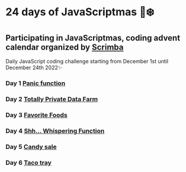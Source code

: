 # 24 days of JavaScriptmas 🎄❄️

## Participating in JavaScriptmas, coding advent calendar organized by [Scrimba](https://scrimba.com/learn/javascriptmas2021/)

Daily JavaScript coding challenge starting from December 1st until December 24th 2022✨

### Day 1 [Panic function](https://scrimba.com/scrim/co4aa48e5b77dac1d330c6ec9)

### Day 2 [Totally Private Data Farm](https://scrimba.com/scrim/co6884b82b670f1f9b44ab89b)

### Day 3 [Favorite Foods](https://scrimba.com/scrim/co61f469eaa7cbb57fef89db9)

### Day 4 [Shh... Whispering Function](https://scrimba.com/scrim/co8094545a6599962021baee1)

### Day 5 [Candy sale](https://scrimba.com/scrim/co1854011a7bdd23d5672c6c5)

### Day 6 [Taco tray](https://scrimba.com/scrim/co7f347bb866e742808d0ec0e)


